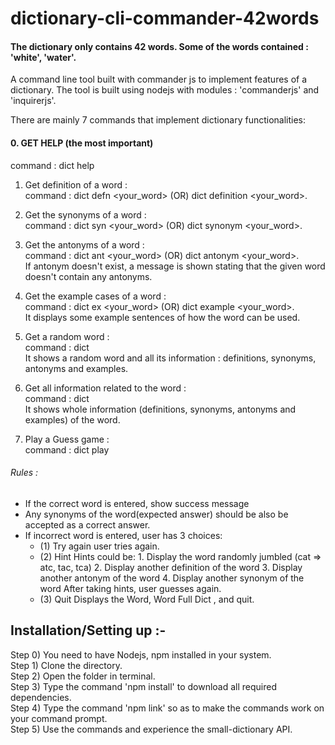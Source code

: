 # dictionary-cli-commander-42words
#### The dictionary only contains 42 words. Some of the words contained : 'white', 'water'.
A command line tool built with commander js to implement features of a dictionary.
The tool is built using nodejs with modules : 'commanderjs' and 'inquirerjs'.

There are mainly 7 commands that implement dictionary functionalities:
#### 0. GET HELP (the most important)
command : dict help

1. Get definition of a word :<br />
command : dict defn <your_word> (OR) dict definition <your_word>.

2. Get the synonyms of a word :<br />
command : dict syn <your_word> (OR) dict synonym <your_word>.

3. Get the antonyms of a word :<br />
command : dict ant <your_word> (OR) dict antonym <your_word>. <br />
If antonym doesn't exist, a message is shown stating that the given word doesn't contain any antonyms.

4. Get the example cases of a word :<br />
command : dict ex <your_word> (OR) dict example <your_word>. <br />
It displays some example sentences of how the word can be used.

5. Get a random word : <br />
command : dict <br />
It shows a random word and all its information : definitions, synonyms, antonyms and examples.

6. Get all information related to the word : <br />
command : dict <word> <br />
It shows whole information (definitions, synonyms, antonyms and examples) of the word.

7. Play a Guess game : <br />
command : dict play <br />
###### Rules : <br />
- If the correct word is entered, show success message
- Any synonyms of the word(expected answer) should be also be accepted as a correct answer.
- If incorrect word is entered, user has 3 choices:
    - (1) Try again
        user tries again.
    - (2) Hint
        Hints could be:
            1. Display the word randomly jumbled (cat => atc, tac, tca)
            2. Display another definition of the word
            3. Display another antonym of the word
            4. Display another synonym of the word
        After taking hints, user guesses again.
    - (3) Quit
           Displays the Word, Word Full Dict , and quit.
           
## Installation/Setting up :-  <br />
Step 0) You need to have Nodejs, npm installed in your system. <br />
Step 1) Clone the directory. <br />
Step 2) Open the folder in terminal. <br />
Step 3) Type the command 'npm install' to download all required dependencies.    <br />
Step 4) Type the command 'npm link' so as to make the commands work on your command prompt.    <br />
Step 5) Use the commands and experience the small-dictionary API.    <br />
